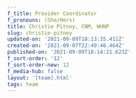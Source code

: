 ```yaml
---
f_title: Provider Coordinator
f_pronouns: (She/Hers)
title: Christie Pitney, CNM, WHNP
slug: christie-pitney
updated-on: '2021-09-09T18:13:35.411Z'
created-on: '2021-09-07T22:49:46.464Z'
published-on: '2021-09-09T18:14:21.623Z'
f_sort-order: '12'
f_sort-order-new: 12
f_media-hub: false
layout: '[team].html'
tags: team
---
```



